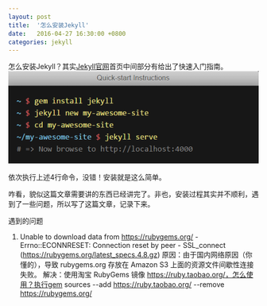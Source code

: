 ```yaml
---
layout: post
title:  '怎么安装Jekyll'
date:   2016-04-27 16:30:00 +0800
categories: jekyll
---
```

怎么安装Jekyll？其实[Jekyll官网][Jekyll官网]首页中间部分有给出了快速入门指南。
![Jekyll快速入门指南](https://raw.githubusercontent.com/liuyixing/liuyixing.github.io/master/images/howtoinstalljekyll/01.png)

依次执行上述4行命令，没错！安装就是这么简单。

咋看，貌似这篇文章需要讲的东西已经讲完了。非也，安装过程其实并不顺利，遇到了一些问题，所以写了这篇文章，记录下来。

遇到的问题
1. Unable to download data from https://rubygems.org/ - Errno::ECONNRESET: Connection reset by peer - SSL_connect (https://rubygems.org/latest_specs.4.8.gz)
原因：由于国内网络原因（你懂的），导致 rubygems.org 存放在 Amazon S3 上面的资源文件间歇性连接失败。
解决：使用淘宝 RubyGems 镜像 https://ruby.taobao.org/，怎么使用？执行gem sources --add https://ruby.taobao.org/ --remove https://rubygems.org/


[Jekyll官网]: https://jekyllrb.com/